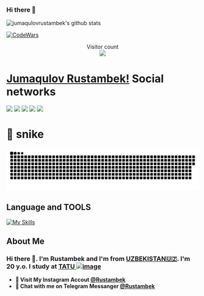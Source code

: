 ### Hi there 👋


![jumaqulovrustambek's github stats](https://github-readme-stats.vercel.app/api?username=rystambek&show_icons=true&theme=tokyonight)

[![CodeWars](https://www.codewars.com/users/Rustambek2003/badges/large)]([https://www.codewars.com/users/rustambek2003(https://www.codewars.com/users/rustambek2003))

<p align="center"> 
  Visitor count<br>
  <img src="https://profile-counter.glitch.me/rustambek2003/count.svg" />
</p>

# [Jumaqulov Rustambek!](rustambekjumaqulov@gmail.com) Social networks

<a href="https://github.com/Rustambek2003"><img src="https://img.shields.io/badge/github-000?style=for-the-badge&logo=github&logoColor=white"/></a>
<a href="https://instagram.com/rystambek_7l7"><img src="https://img.shields.io/badge/instagram-D1001F?style=for-the-badge&logo=instagram&logoColor=white"/></a>
<a href="https://t.me/musulmon17"><img src="https://img.shields.io/badge/Telegram-2CA5E0?style=for-the-badge&logo=telegram&logoColor=white"/></a>
<a href="https://www.codewars.com/users/Rustambek2003/"><img src="https://img.shields.io/badge/codewars-DD915F?style=for-the-badge&logo=codewars&logoColor=white"/></a>
<a href="[https://www.sololearn.com/profile/27804078](https://www.sololearn.com/certificates/CC-FGEDM9QZ](https://www.sololearn.com/certificates/CC-FGEDM9QZ)"><img src="https://img.shields.io/badge/sololearn-10397c?style=for-the-badge&logo=sololearn&logoColor=white"/></a>
<!-- <a href="https://gitlab.com/quvvatullayev/"><img src="https://img.shields.io/badge/gitlab-FF6600?style=for-the-badge&logo=gitlab&logoColor=white"/></a></a> -->


# 🐍 snike 

<a href=#><img src="snike.svg"></a>

## Language and TOOLS

[![My Skills](https://skillicons.dev/icons?i=bootstrap,css,discord,flask,github,gitlab,heroku,html,instagram,js,jquery,linux,md,py,sass,vscode)](https://skillicons.dev)


## About Me

### Hi there 👋. I'm Rustambek and I'm from [UZBEKISTAN🇺🇿](https://en.wikipedia.org/wiki/Uzbekistan). I'm 20 y.o. I study at [TATU ![image](https://user-images.githubusercontent.com/105332906/206888050-f68457da-1397-4adb-b063-d0c73ba28c67.png)](https://tuit.uz/)


- **🔴 Visit My Instagram Accout [@Rustambek](https://www.instagram.com/rystambek_7l7/)**
- **🔵 Chat with me on Telegram Messanger [@Rustambek](https://t.me/musulmon17)**
